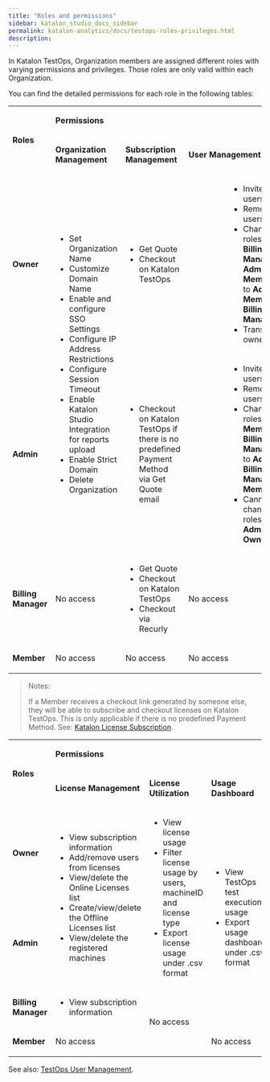 ```yaml
---
title: "Roles and permissions" 
sidebar: katalon_studio_docs_sidebar
permalink: katalon-analytics/docs/testops-roles-privileges.html 
description: 
---
```


In Katalon TestOps, Organization members are assigned different roles with varying permissions and privileges. Those roles are only valid within each Organization.
 
You can find the detailed permissions for each role in the following tables:

<table>
	<tbody>
		<tr>
			<td rowspan="2">
				<p><strong>Roles</strong></p>
			</td>
			<td colspan="3">
				<p><strong>Permissions</strong></p>
			</td>
		</tr>
		<tr>
			<td>
				<p><strong>Organization Management</strong></p>
			</td>
			<td>
				<p><strong>Subscription Management</strong></p>
			</td>
			<td>
				<p><strong>User Management</strong></p>
			</td>
		</tr>
		<tr>
			<td>
				<p><strong>Owner</strong></p>
			</td>
			<td rowspan="2">
				<ul>
					<li>Set Organization Name</li>
					<li>Customize Domain Name</li>
					<li>Enable and configure SSO Settings</li>
					<li>Configure IP Address Restrictions</li>
					<li>Configure Session Timeout</li>
					<li>Enable Katalon Studio Integration for reports upload</li>
					<li>Enable Strict Domain</li>
					<li>Delete Organization</li>
				</ul>
			</td>
			<td>
				<ul>
					<li>Get Quote</li>
					<li>Checkout on Katalon TestOps</li>
				</ul>
			</td>
			<td>
				<ul>
					<ul>
						<ul>
							<ul>
								<li>Invite new users</li>
								<li>Remove users</li>
								<li>Change roles of <strong>Billing Manager/ Admin/ Member</strong> to <strong>Admin/ Member/ Billing Manager</strong></li>
								<li>Transfer ownership</li>
							</ul>
						</ul>
					</ul>
				</ul>
			</td>
		</tr>
		<tr>
			<td>
				<p><strong>Admin</strong></p>
			</td>
			<td>
				<ul>
					<li>Checkout on Katalon TestOps if there is no predefined Payment Method via Get Quote email</li>
				</ul>
			</td>
			<td>
				<ul>
					<ul>
						<ul>
							<ul>
								<li>Invite new users</li>
								<li>Remove users</li>
								<li>Change roles of <strong>Member/ Billing Manager</strong> to <strong>Admin/ Billing Manager/ Member</strong></li>
								<li>Cannot change roles of <strong>Admin/ Owner</strong></li>
							</ul>
						</ul>
					</ul>
				</ul>
			</td>
		</tr>
		<tr>
			<td>
				<p><strong>Billing Manager</strong></p>
			</td>
			<td>
				<p>No access</p>
			</td>
			<td>
				<ul>
					<li>Get Quote</li>
					<li>Checkout on Katalon TestOps</li>
					<li>Checkout via Recurly</li>
				</ul>
			</td>
			<td>
				<p>No access</p>
			</td>
		</tr>
		<tr>
			<td>
				<p><strong>Member</strong></p>
			</td>
			<td>
				<p>No access</p>
			</td>
			<td>
				<p>No access</p>
			</td>
			<td>
				<p>No access</p>
			</td>
		</tr>
	</tbody>
</table>

> Notes:
>
> If a Member receives a checkout link generated by someone else, they will be able to subscribe and checkout licenses on Katalon TestOps. This is only applicable if there is no predefined Payment Method. See: [Katalon License Subscription](https://docs.katalon.com/katalon-studio/docs/license-subscription.html).

<table>
	<tbody>
		<tr>
			<td rowspan="2">
				<p><strong>Roles</strong></p>
			</td>
			<td colspan="3">
				<p><strong>Permissions</strong></p>
			</td>
		</tr>
		<tr>
			<td>
				<p><strong>License Management</strong></p>
			</td>
			<td>
				<p><strong>License Utilization</strong></p>
			</td>
			<td>
				<p><strong>Usage Dashboard</strong></p>
			</td>
		</tr>
		<tr>
			<td>
				<p><strong>Owner</strong></p>
			</td>
			<td rowspan="2">
				<ul>
					<li>View subscription information</li>
					<li>Add/remove users from licenses</li>
					<li>View/delete the Online Licenses list</li>
					<li>Create/view/delete the Offline Licenses list</li>
					<li>View/delete the registered machines</li>
				</ul>
			</td>
			<td rowspan="2">
				<ul>
					<li>View license usage</li>
					<li>Filter license usage by users, machineID and license type</li>
					<li>Export license usage under .csv format</li>
				</ul>
			</td>
			<td rowspan="3">
				<ul>
					<li>View TestOps test executions usage</li>
					<li>Export usage dashboard under .csv format</li>
				</ul>
			</td>
		</tr>
		<tr>
			<td>
				<p><strong>Admin</strong></p>
			</td>
		</tr>
		<tr>
			<td>
				<p><strong>Billing Manager</strong></p>
			</td>
			<td>
				<ul>
					<li>View subscription information</li>
				</ul>
			</td>
			<td rowspan="2">
				<p>No access</p>
			</td>
		</tr>
		<tr>
			<td>
				<p><strong>Member</strong></p>
			</td>
			<td>
				<p>No access</p>
			</td>
			<td>
				<p>No access</p>
			</td>
		</tr>
	</tbody>
</table>

See also: [TestOps User Management](https://docs.katalon.com/katalon-analytics/docs/kt_invite_user_org.html).